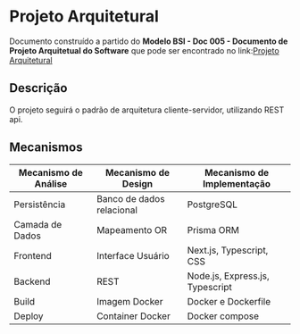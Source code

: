 # Projeto Arquitetural

Documento construído a partido do **Modelo BSI - Doc 005 - Documento de Projeto Arquitetual do Software** que pode ser encontrado no
link:[Projeto Arquitetural](https://docs.google.com/document/d/1i80vPaInPi5lSpI7rk4QExnO86iEmrsHBfmYRy6RDSM/edit?usp=sharing)

## Descrição

O projeto seguirá o padrão de arquitetura cliente-servidor, utilizando REST api.

## Mecanismos

| Mecanismo de Análise | Mecanismo de Design       | Mecanismo de Implementação      |
| -------------------- | ------------------------- | ------------------------------- |
| Persistência         | Banco de dados relacional | PostgreSQL                      |
| Camada de Dados      | Mapeamento OR             | Prisma ORM                      |
| Frontend             | Interface Usuário         | Next.js, Typescript, CSS        |
| Backend              | REST                      | Node.js, Express.js, Typescript |
| Build                | Imagem Docker             | Docker e Dockerfile             |
| Deploy               | Container Docker          | Docker compose                  |
